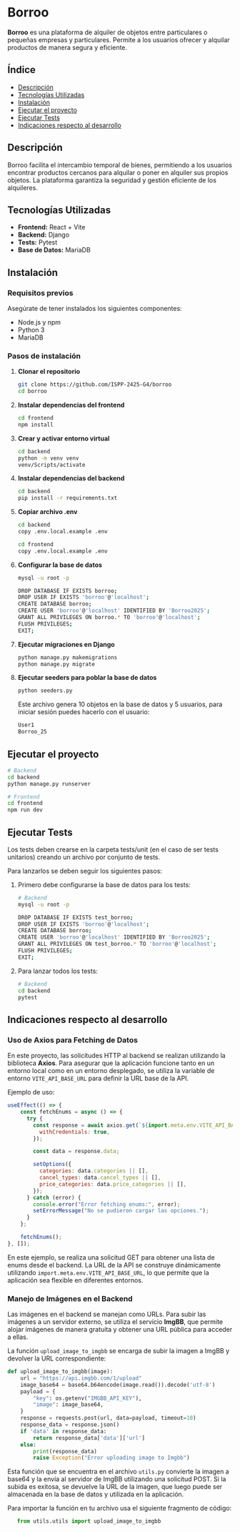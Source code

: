 # Borroo

**Borroo** es una plataforma de alquiler de objetos entre particulares o pequeñas empresas y particulares. Permite a los usuarios ofrecer y alquilar productos de manera segura y eficiente.

## Índice

- [Descripción](#descripción)
- [Tecnologías Utilizadas](#tecnologías-utilizadas)
- [Instalación](#instalación)
- [Ejecutar el proyecto](#ejecutar-el-proyecto)
- [Ejecutar Tests](#ejecutar-tests)
- [Indicaciones respecto al desarrollo](#indicaciones-respecto-al-desarrollo)

## Descripción

Borroo facilita el intercambio temporal de bienes, permitiendo a los usuarios encontrar productos cercanos para alquilar o poner en alquiler sus propios objetos. La plataforma garantiza la seguridad y gestión eficiente de los alquileres.

## Tecnologías Utilizadas

- **Frontend:** React + Vite
- **Backend:** Django
- **Tests:** Pytest
- **Base de Datos:** MariaDB


## Instalación

### Requisitos previos

Asegúrate de tener instalados los siguientes componentes:
- Node.js y npm
- Python 3
- MariaDB 

### Pasos de instalación

1. **Clonar el repositorio**
   ```sh
   git clone https://github.com/ISPP-2425-G4/borroo
   cd borroo
   ```

2. **Instalar dependencias del frontend**
   ```sh
   cd frontend
   npm install
   ```

3. **Crear y activar entorno virtual**
    ```sh
    cd backend
    python -m venv venv
    venv/Scripts/activate
    ```

4. **Instalar dependencias del backend**
   ```sh
   cd backend
   pip install -r requirements.txt
   ```

5. **Copiar archivo .env**
   ```sh
   cd backend
   copy .env.local.example .env

   cd frontend
   copy .env.local.example .env
   ```

6. **Configurar la base de datos**
   ```sh
   mysql -u root -p

   DROP DATABASE IF EXISTS borroo;
   DROP USER IF EXISTS 'borroo'@'localhost';
   CREATE DATABASE borroo;
   CREATE USER 'borroo'@'localhost' IDENTIFIED BY 'Borroo2025';
   GRANT ALL PRIVILEGES ON borroo.* TO 'borroo'@'localhost';
   FLUSH PRIVILEGES;
   EXIT;
   ```

7. **Ejecutar migraciones en Django**
   ```sh
   python manage.py makemigrations
   python manage.py migrate
   ```

8. **Ejecutar seeders para poblar la base de datos**
   ```sh
   python seeders.py
   ```
   Este archivo genera 10 objetos en la base de datos y 5 usuarios, para iniciar sesión puedes hacerlo con el usuario:
   ```sh
   User1
   Borroo_25
   ```

## Ejecutar el proyecto
   ```sh
   # Backend
   cd backend
   python manage.py runserver
   ```
   ```sh
   # Frontend
   cd frontend
   npm run dev
   ```
## Ejecutar Tests
Los tests deben crearse en la carpeta tests/unit (en el caso de ser tests unitarios) creando un archivo por conjunto de tests.

Para lanzarlos se deben seguir los siguientes pasos:


1. Primero debe configurarse la base de datos para los tests:

   ```sh
   # Backend
   mysql -u root -p

   DROP DATABASE IF EXISTS test_borroo;
   DROP USER IF EXISTS 'borroo'@'localhost';
   CREATE DATABASE borroo;
   CREATE USER 'borroo'@'localhost' IDENTIFIED BY 'Borroo2025';
   GRANT ALL PRIVILEGES ON test_borroo.* TO 'borroo'@'localhost';
   FLUSH PRIVILEGES;
   EXIT;
   ```

2. Para lanzar todos los tests:
   ```sh
   # Backend
   cd backend
   pytest
   ```

## Indicaciones respecto al desarrollo

### Uso de Axios para Fetching de Datos

En este proyecto, las solicitudes HTTP al backend se realizan utilizando la biblioteca **Axios**. Para asegurar que la aplicación funcione tanto en un entorno local como en un entorno desplegado, se utiliza la variable de entorno `VITE_API_BASE_URL` para definir la URL base de la API.

Ejemplo de uso:

```javascript
useEffect(() => {
    const fetchEnums = async () => {
      try {
        const response = await axios.get(`${import.meta.env.VITE_API_BASE_URL}/objetos/enum-choices/`, {
          withCredentials: true,
        });

        const data = response.data;

        setOptions({
          categories: data.categories || [],
          cancel_types: data.cancel_types || [],
          price_categories: data.price_categories || [],
        });
      } catch (error) {
        console.error("Error fetching enums:", error);
        setErrorMessage("No se pudieron cargar las opciones.");
      }
    };

    fetchEnums();
}, []); 
```
En este ejemplo, se realiza una solicitud GET para obtener una lista de enums desde el backend. La URL de la API se construye dinámicamente utilizando `import.meta.env.VITE_API_BASE_URL`, lo que permite que la aplicación sea flexible en diferentes entornos.

### Manejo de Imágenes en el Backend

Las imágenes en el backend se manejan como URLs. Para subir las imágenes a un servidor externo, se utiliza el servicio **ImgBB**, que permite alojar imágenes de manera gratuita y obtener una URL pública para acceder a ellas.

La función `upload_image_to_imgbb` se encarga de subir la imagen a ImgBB y devolver la URL correspondiente:

```python
def upload_image_to_imgbb(image):
    url = "https://api.imgbb.com/1/upload"
    image_base64 = base64.b64encode(image.read()).decode('utf-8')
    payload = {
        "key": os.getenv("IMGBB_API_KEY"),
        "image": image_base64,
    }
    response = requests.post(url, data=payload, timeout=10)
    response_data = response.json()
    if 'data' in response_data:
        return response_data['data']['url']
    else:
        print(response_data)
        raise Exception("Error uploading image to Imgbb")
```
Esta función que se encuentra en el archivo `utils.py` convierte la imagen a base64 y la envía al servidor de ImgBB utilizando una solicitud POST. Si la subida es exitosa, se devuelve la URL de la imagen, que luego puede ser almacenada en la base de datos y utilizada en la aplicación.

Para importar la función en tu archivo usa el siguiente fragmento de código:
```python
   from utils.utils import upload_image_to_imgbb
```